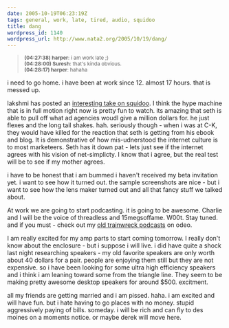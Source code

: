```yaml
---
date: 2005-10-19T06:23:19Z
tags: general, work, late, tired, audio, squidoo
title: dang
wordpress_id: 1140
wordpress_url: http://www.nata2.org/2005/10/19/dang/
---
```


<blockquote>
<small>
<b>(04:27:38) harper</b>: i am work late ;) <br />
<b>(04:28:00) Suresh</b>: that's kinda obvious. <br />
<b>(04:28:17) harper</b>: hahaha <br />
</small>
</blockquote>

i need to go home. i have been at work since 12. almost 17 hours. that is messed up. 

lakshmi has posted an <a href="http://lakshvivek.blogspot.com/2005/10/squidoo-lens-or-mirage.html">interesting take on squidoo</a>. I think the hype machine that is in full motion right now is pretty fun to watch. its amazing that seth is able to pull off what ad agencies woudl give a million dollars for. he just flexes and the long tail shakes. hah. seriously though - when i was at C-K, they would have killed for the reaction that seth is getting from his ebook and blog. It is demonstrative of how mis-udnerstood the internet culture is to most marketeers. Seth has it down pat - lets just see if the internet agrees with his vision of net-simplicty. I know that i agree, but the real test will be to see if my mother agrees. 

i have to be honest that i am bummed i haven't received my beta invitation yet. i want to see how it turned out. the sample screenshots are nice - but i want to see how the lens maker turned out and all that fancy stuff we talked about. 

At work we are going to start podcasting. it is going to be awesome. Charlie and I will be the voice of threadless and 15megsoffame. W00t. Stay tuned. and if you must - check out my <a href="http://odeo.com/channel/31095/view">old trainwreck podcasts</a> on odeo.

I am really excited for my amp parts to start coming tomorrow. I really don't know about the enclosure - but i suppose i will live. i did have quite a shock last night researching speakers - my old favorite speakers are only worth about 40 dollars for a pair. people are enjoying them still but they are not expensive. so i have been looking for some ultra high efficiency speakers and i think i am leaning toward some from the triangle line. They seem to be making pretty awesome desktop speakers for around $500.  excitment. 

all my friends are getting married and i am pissed. haha. i am excited and will have fun. but i hate having to go places with no money. stupid aggressively paying of bills. someday. i will be rich and can fly to des moines on a moments notice.  or maybe derek will move here. 


